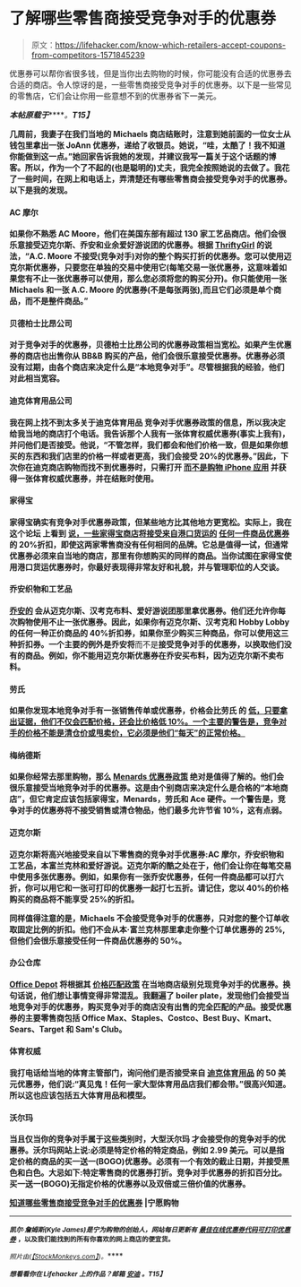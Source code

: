 # 了解哪些零售商接受竞争对手的优惠券

> 原文：<https://lifehacker.com/know-which-retailers-accept-coupons-from-competitors-1571845239>

优惠券可以帮你省很多钱，但是当你出去购物的时候，你可能没有合适的优惠券去合适的商店。令人惊讶的是，一些零售商接受竞争对手的优惠券。以下是一些常见的零售店，它们会让你用一些意想不到的优惠券省下一美元。



***本帖原载于***[](http://www.rather-be-shopping.com/blog/2014/05/02/which-retailers-accept-competitor-coupons/)*****。**T15】***

**几周前，我妻子在我们当地的 Michaels 商店结账时，注意到她前面的一位女士从钱包里拿出一张 JoAnn 优惠券，递给了收银员。她说，“哇，太酷了！我不知道你能做到这一点。”她回家告诉我她的发现，并建议我写一篇关于这个话题的博客。所以，作为一个了不起的(也是聪明的)丈夫，我完全按照她说的去做了。我花了一些时间，在网上和电话上，弄清楚还有哪些零售商会接受竞争对手的优惠券。以下是我的发现。**

#### **AC 摩尔**

**如果你不熟悉 AC Moore，他们在美国东部有超过 130 家工艺品商店。他们会很乐意接受迈克尔斯、乔安和业余爱好游说团的优惠券。根据 [ThriftyGirl](http://www.thriftygrl.com/2010/01/update-on-ac-moore-coupon-policies.html) 的说法，“A.C. Moore 不接受(竞争对手)对你的整个购买打折的优惠券。您可以使用迈克尔斯优惠券，只要您在单独的交易中使用它(每笔交易一张优惠券，这意味着如果您有不止一张优惠券可以使用，那么您必须将您的购买分开)。你只能使用一张 Michaels 和一张 A.C. Moore 的优惠券(不是每张两张),而且它们必须是单个商品，而不是整件商品。”**

#### **贝德柏士比昂公司**

**对于竞争对手的优惠券，贝德柏士比昂公司的优惠券政策相当宽松。如果产生优惠券的商店也出售你从 BB&B 购买的产品，他们会很乐意接受优惠券。优惠券必须没有过期，由各个商店来决定什么是“本地竞争对手”。尽管根据我的经验，他们对此相当宽容。**

#### **迪克体育用品公司**

**我在网上找不到太多关于迪克体育用品 竞争对手优惠券政策的信息，所以我决定给我当地的商店打个电话。我告诉那个人我有一张体育权威优惠券(事实上我有)，并问他们是否接受。他说，“不管怎样，我们都会和他们价格一致，但是如果你想买的东西和我们店里的价格一样或者更高，我们会接受 20%的优惠券。”因此，下次你在迪克商店购物而找不到优惠券时，只需打开 [而不是购物 iPhone 应用](http://www.rather-be-shopping.com/mobile_coupons) 并获得一张体育权威优惠券，并在结账时使用。**

#### **家得宝**

**家得宝确实有竞争对手优惠券政策，但某些地方比其他地方更宽松。实际上，我在这个论坛 上看到 [说，一些家得宝商店将接受来自港口货运的](http://www.garagejournal.com/forum/showthread.php?t=183618) [任何一件商品优惠券](http://www.rather-be-shopping.com/coupons/harbor-freight-tools) 的 20%折扣，即使这两家零售商没有任何相同的品牌。它总是值得一试，但通常优惠券必须来自当地的商店，那里有你想购买的同样的商品。当你试图在家得宝使用港口货运优惠券时，你最好表现得非常友好和礼貌，并与管理职位的人交谈。**

#### **乔安织物和工艺品**

**[乔安的](http://www.rather-be-shopping.com/coupons/joann) 会从迈克尔斯、汉考克布料、爱好游说团那里拿优惠券。他们还允许你每次购物使用不止一张优惠券。因此，如果你有迈克尔斯、汉考克和 Hobby Lobby 的任何一种正价商品的 40%折扣券，如果你至少购买三种商品，你可以使用这三种折扣券。一个主要的例外是乔安将**而不是**接受竞争对手的优惠券，以换取他们没有的商品。例如，你不能用迈克尔斯优惠券在乔安买布料，因为迈克尔斯不卖布料。**

#### **劳氏**

**如果你发现本地竞争对手有一张销售传单或优惠券，价格会比劳氏 的 [低，只要拿出证据，他们不仅会匹配价格，还会比价格低 10%。一个主要的警告是，竞争对手的价格不能是清仓价或甩卖价，它必须是他们“每天”的正常价格。](http://www.rather-be-shopping.com/coupons/lowes)**

#### **梅纳德斯**

**如果你经常去那里购物，那么 [Menards 优惠券政策](http://www.menards.com/main/store/20090519001/assets/pdf/CouponPolicy.pdf) 绝对是值得了解的。他们会很乐意接受当地竞争对手的优惠券。这是由个别商店来决定什么是合格的“本地商店”，但它肯定应该包括家得宝，Menards，劳氏和 Ace 硬件。一个警告是，竞争对手的优惠券将不接受销售或清仓物品，他们最多允许节省 10%，这有点弱。**

#### **迈克尔斯**

**迈克尔斯将高兴地接受来自以下零售商的竞争对手优惠券:AC 摩尔，乔安织物和工艺品，本富兰克林和爱好游说。迈克尔斯的酷之处在于，他们会让你在每笔交易中使用多张优惠券。例如，如果你有一张乔安优惠券，任何一件商品都可以打六折，你可以用它和一张可打印的优惠券一起打七五折。请记住，您以 40%的价格购买的商品将不能享受 25%的折扣。**

**同样值得注意的是，Michaels 不会接受竞争对手的优惠券，只对您的整个订单收取固定比例的折扣。他们不会从本·富兰克林那里拿走你整个订单优惠券的 25%,但他们会很乐意接受任何一件商品优惠券的 50%。**

#### **办公仓库**

**[Office Depot](http://www.rather-be-shopping.com/coupons/office_depot) 将根据其 [价格匹配政策](http://www.officedepot.com/a/customerservice/lowprice/) 在当地商店级别兑现竞争对手的优惠券。换句话说，他们想让事情变得非常混乱。我翻遍了 boiler plate，发现他们会接受当地竞争对手的优惠券，购买竞争对手的商店没有出售的完全匹配的产品。接受优惠券的主要零售商包括 Office Max、Staples、Costco、Best Buy、Kmart、Sears、Target 和 Sam's Club。**

#### **体育权威**

**我打电话给当地的体育主管部门，询问他们是否接受来自 [迪克体育用品](http://www.rather-be-shopping.com/coupons/dicks-sports) 的 50 美元优惠券，他们说:“真见鬼！任何一家大型体育用品店我们都会带。”很高兴知道。所以这也应该包括五大体育用品和模型。**

#### **沃尔玛**

**当且仅当你的竞争对手属于这些类别时，大型沃尔玛 才会接受你的竞争对手的优惠券。沃尔玛网站上说:必须是特定价格的特定商品，例如 2.99 美元。可以是指定价格的商品的买一送一(BOGO)优惠券。必须有一个有效的截止日期，并接受黑色和白色。大忌如下:特定零售商的优惠券打折。竞争对手优惠券的折扣百分比。买一送一(BOGO)无指定价格的优惠券以及双倍或三倍价值的优惠券。**

**[知道哪些零售商接受竞争对手的优惠券](http://www.rather-be-shopping.com/blog/2014/05/02/which-retailers-accept-competitor-coupons/) |宁愿购物**

* * *

**<small>*凯尔·詹姆斯(Kyle James)是宁为购物的创始人，网站每日更新有*</small> [<small>*最佳在线优惠券代码*</small>](http://www.rather-be-shopping.com/)<small></small>*[<small>*可打印优惠券*</small>](http://www.rather-be-shopping.com/printable_coupons) <small>*，以及我们能找到的所有你喜欢的网上商店的便宜货。*</small>***

***<small>*照片由*</small>[<small></small>](https://www.flickr.com/photos/86530412@N02/8186134917)*<small>*(*</small>[<small>*【StockMonkeys.com】*</small>](http://www.stockmonkeys.com/)<small>*)。*</small>****

****<small>*想看看你在 Lifehacker 上的作品？邮箱*</small> [<small>*安迪*</small>](mailto:andy@lifehacker.com) <small>*。*T15】</small>****